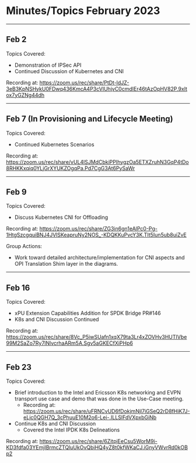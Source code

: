 # Minutes/Topics February 2023

---

## Feb 2

Topics Covered:

- Demonstration of IPSec API
- Continued Discussion of Kubernetes and CNI

Recording at: <https://zoom.us/rec/share/PtDt-ldJZ-3eB3KpNSHykU0FDwq436KmcA4P3cVIUhjvC0cmdIEr46tAzOpHV82P.9xltox7yGZNg44dh>

---

## Feb 7 (In Provisioning and Lifecycle Meeting)

Topics Covered:

- Continued Kubernetes Scenarios

Recording at: <https://zoom.us/rec/share/vUL4lSJMdCbkiPPIhygzOa5ETXZruhN3GqP4tDo8RHKKxqiq0YLjGrXYUKZOgqPa.Pd7CgG3At6PySaWr>

---

## Feb 9

Topics Covered:

- Discuss Kubernetes CNI for Offloading

Recording at: <https://zoom.us/rec/share/ZG3in6gn1eAlPc0-Pg-1HtgSzcgquiBNJ4JVlSKeapruNy2NOS_-KDQKKuPvcY3K.TIt5Iun5ub8uiZvE>

Group Actions:

- Work toward detailed architecture/implementation for CNI aspects and OPI Translation Shim layer in the diagrams.

---

## Feb 16

Topics Covered:

- xPU Extension Capabilities Addition for SPDK Bridge PR#146
- K8s and CNI Discussion Continued

Recording at: <https://zoom.us/rec/share/8Vc_P5iwSUafn1xqX79ta3Lr4xZOVHv3HUTIVbe99M2SaZo7Ry7lNlvcrhaARm5A.Sgv5aGKECfXiPHp6>

---

## Feb 23

Topics Covered:

- Brief introduction to the Intel and Ericsson K8s networking and EVPN transport use case and demo that was done in the Use-Case meeting.
  - Recording at: <https://zoom.us/rec/share/uFRNCvUD6fDokjmNjl7iGSeQ2rD8fHiK7J-eLjc0QGH7Q_3cPhuuE10M2o6-Lei-.ILLSlFdVXpxbGiNb>
- Continue K8s and CNI Discussion
  - Covered the Intel IPDK K8s Delineations

Recording at: <https://zoom.us/rec/share/6ZitpjEeCsu5WorM9i-KD3fdfa03YEmjIBrmcZTQluUkOvQbiHQ4yZ8t0kfWKaCJ.iGnyVWvrRd0kOBp2>
